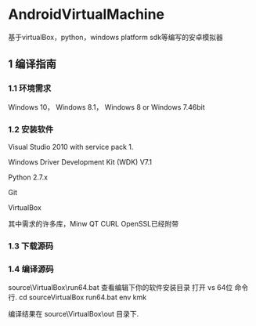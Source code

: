# AndroidVirtualMachine
基于virtualBox，python，windows platform sdk等编写的安卓模拟器

## 1 编译指南

### 1.1 环境需求

Windows 10， Windows 8.1， Windows 8 or Windows 7.46bit

### 1.2 安装软件

Visual Studio 2010 with service pack 1.

Windows Driver Development Kit (WDK) V7.1

Python 2.7.x 

Git

VirtualBox

其中需求的许多库，Minw QT CURL OpenSSL已经附带

### 1.3 下载源码

### 1.4 编译源码

source\VirtualBox\run64.bat 查看编辑下你的软件安装目录
打开 vs 64位 命令行.
cd sourceVirtualBox
run64.bat
env
kmk

编译结果在 source\VirtualBox\out 目录下.
